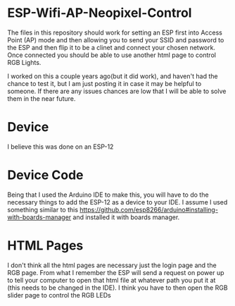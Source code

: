 # ESP-Wifi-AP-Neopixel-Control

The files in this repository should work for setting an ESP first into Access Point (AP) mode and then allowing you to send your SSID
and password to the ESP and then flip it to be a clinet and connect your chosen network. Once connected you should be able to use another
html page to control RGB Lights.

I worked on this a couple years ago(but it did work), and haven't had the chance to test it, but I am just posting it in case it may be helpful to someone. If there are any issues chances are low that I will be able to solve them in the near future.

# Device
I believe this was done on an ESP-12

# Device Code
Being that I used the Arduino IDE to make this, you will have to do the necessary things to add the ESP-12 as a device to your IDE.
I assume I used something similar to this https://github.com/esp8266/arduino#installing-with-boards-manager and installed it with boards manager.

# HTML Pages
I don't think all the html pages are necessary just the login page and the RGB page. From what I remember the ESP will send a request on power up to tell your computer to open that html file at whatever path you put it at (this needs to be changed in the IDE). I think you have to then open the RGB slider page to control the RGB LEDs
